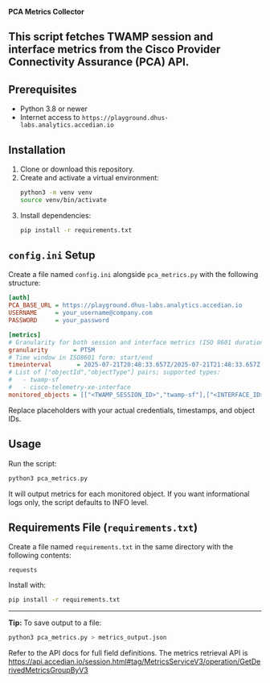 **PCA Metrics Collector**

This script fetches TWAMP session and interface metrics from the Cisco Provider Connectivity Assurance (PCA) API.
---

## Prerequisites

- Python 3.8 or newer
- Internet access to `https://playground.dhus-labs.analytics.accedian.io`

## Installation

1. Clone or download this repository.
2. Create and activate a virtual environment:
   ```bash
   python3 -m venv venv
   source venv/bin/activate
   ```
3. Install dependencies:
   ```bash
   pip install -r requirements.txt
   ```

## `config.ini` Setup

Create a file named `config.ini` alongside `pca_metrics.py` with the following structure:

```ini
[auth]
PCA_BASE_URL = https://playground.dhus-labs.analytics.accedian.io
USERNAME     = your_username@company.com
PASSWORD     = your_password

[metrics]
# Granularity for both session and interface metrics (ISO 8601 duration)
granularity       = PT5M
# Time window in ISO8601 form: start/end
timeinterval       = 2025-07-21T20:48:33.657Z/2025-07-21T21:48:33.657Z
# List of ["objectId","objectType"] pairs; supported types:
#   - twamp-sf
#   - cisco-telemetry-xe-interface
monitored_objects = [["<TWAMP_SESSION_ID>","twamp-sf"],["<INTERFACE_ID>","cisco-telemetry-xe-interface"]]
```

Replace placeholders with your actual credentials, timestamps, and object IDs.

## Usage

Run the script:

```bash
python3 pca_metrics.py
```

It will output metrics for each monitored object. If you want informational logs only, the script defaults to INFO level.

## Requirements File (`requirements.txt`)

Create a file named `requirements.txt` in the same directory with the following contents:

```
requests
```

Install with:

```bash
pip install -r requirements.txt
```

---

**Tip:** To save output to a file:

```bash
python3 pca_metrics.py > metrics_output.json
```

Refer to the API docs for full field definitions.
The metrics retrieval API is https://api.accedian.io/session.html#tag/MetricsServiceV3/operation/GetDerivedMetricsGroupByV3

